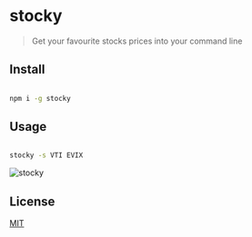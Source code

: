 # stocky

> Get your favourite stocks prices into your command line

## Install

```bash

npm i -g stocky

```

## Usage

  
```bash

stocky -s VTI EVIX

```

![stocky](https://api.monosnap.com/file/download?id=s7FEKXChw2poFUsigV9MahaH5clEay)

## License

[MIT](http://vjpr.mit-license.org)

